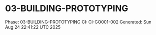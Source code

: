 # 03-BUILDING-PROTOTYPING
Phase: 03-BUILDING-PROTOTYPING
CI: CI-GO001-002
Generated: Sun Aug 24 22:41:22 UTC 2025
